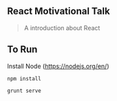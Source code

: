 ## React Motivational Talk

> A introduction about React

## To Run

Install Node (https://nodejs.org/en/)

`npm install`

`grunt serve`
